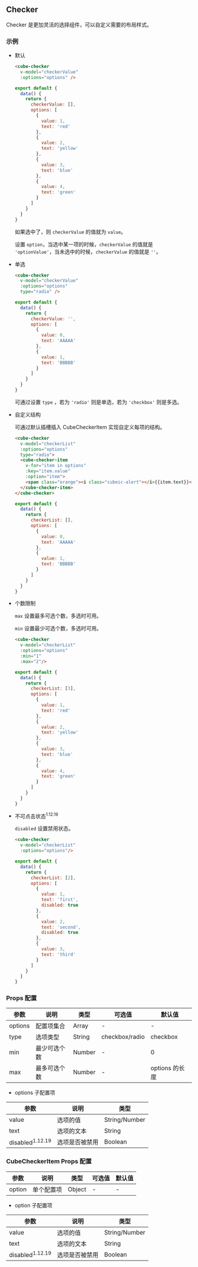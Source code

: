 ## Checker

Checker 是更加灵活的选择组件，可以自定义需要的布局样式。

### 示例

- 默认

  ```html
  <cube-checker
    v-model="checkerValue"
    :options="options" />
  ```
  ```js
  export default {
    data() {
      return {
        checkerValue: [],
        options: [
          {
            value: 1,
            text: 'red'
          },
          {
            value: 2,
            text: 'yellow'
          },
          {
            value: 3,
            text: 'blue'
          },
          {
            value: 4,
            text: 'green'
          }
        ]
      }
    }
  }
  ```
  如果选中了，则 `checkerValue` 的值就为 `value`。

  设置 `option`，当选中某一项的时候，`checkerValue` 的值就是 `'optionValue'`，当未选中的时候，`checkerValue` 的值就是 `''`。

- 单选

  ```html
  <cube-checker
    v-model="checkerValue"
    :options="options"
    type="radio" />
  ```
  ```js
  export default {
    data() {
      return {
        checkerValue: '',
        options: [
          {
            value: 0,
            text: 'AAAAA'
          },
          {
            value: 1,
            text: 'BBBBB'
          }
        ]
      }
    }
  }
  ```

  可通过设置 `type` ，若为 `'radio'` 则是单选，若为 `'checkbox'` 则是多选。

- 自定义结构

  可通过默认插槽插入 CubeCheckerItem 实现自定义每项的结构。

  ```html
  <cube-checker
    v-model="checkerList"
    :options="options"
    type="radio">
    <cube-checker-item
      v-for="item in options"
      :key="item.value"
      :option="item">
      <span class="orange"><i class="cubeic-alert"></i>{{item.text}}</span>
    </cube-checker-item>
  </cube-checker>
  ```
  ```js
  export default {
    data() {
      return {
        checkerList: [],
        options: [
          {
            value: 0,
            text: 'AAAAA'
          },
          {
            value: 1,
            text: 'BBBBB'
          }
        ]
      }
    }
  }
  ```


- 个数限制

  `max` 设置最多可选个数，多选时可用。

  `min` 设置最少可选个数，多选时可用。


  ```html
  <cube-checker
    v-model="checkerList"
    :options="options"
    :min="1"
    :max="2"/>
  ```
  ```js
  export default {
    data() {
      return {
        checkerList: [3],
        options: [
          {
            value: 1,
            text: 'red'
          },
          {
            value: 2,
            text: 'yellow'
          },
          {
            value: 3,
            text: 'blue'
          },
          {
            value: 4,
            text: 'green'
          }
        ]
      }
    }
  }
  ```

- 不可点击状态<sup>1.12.19</sup>

  `disabled` 设置禁用状态。


  ```html
  <cube-checker
    v-model="checkerList"
    :options="options"/>
  ```
  ```js
  export default {
    data() {
      return {
        checkerList: [2],
        options: [
          {
            value: 1,
            text: 'first',
            disabled: true
          },
          {
            value: 2,
            text: 'second',
            disabled: true
          },
          {
            value: 3,
            text: 'third'
          }
        ]
      }
    }
  }
  ```

### Props 配置

| 参数 | 说明 | 类型 | 可选值 | 默认值 |
| - | - | - | - | - |
| options | 配置项集合 | Array | - | - |
| type | 选项类型 | String | checkbox/radio | checkbox |
| min | 最少可选个数 | Number | - | 0 |
| max | 最多可选个数 | Number | - | options 的长度 |

* options 子配置项

| 参数 | 说明 | 类型 |
| - | - | - |
| value | 选项的值 | String/Number |
| text | 选项的文本 | String |
| disabled<sup>1.12.19</sup> | 选项是否被禁用 | Boolean |

### CubeCheckerItem Props 配置

| 参数 | 说明 | 类型 | 可选值 | 默认值 |
| - | - | - | - | - |
| option | 单个配置项 | Object | - | - |

* option 子配置项

| 参数 | 说明 | 类型 |
| - | - | - |
| value | 选项的值 | String/Number |
| text | 选项的文本 | String |
| disabled<sup>1.12.19</sup> | 选项是否被禁用 | Boolean |

